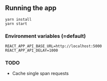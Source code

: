 ## Running the app

```
yarn install
yarn start
```

### Environment variables (=default)

```
REACT_APP_API_BASE_URL=http://localhost:5000
REACT_APP_API_DELAY=1000
```

### TODO

- Cache single span requests
